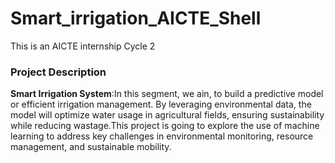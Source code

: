 # Smart_irrigation_AICTE_Shell
This is an AICTE internship Cycle 2
### Project Description
**Smart Irrigation System**:In this segment, we ain, to build a predictive model or efficient irrigation management. By leveraging environmental data, the model will optimize water usage in agricultural fields, ensuring sustainability while reducing wastage.This project is going to explore the use of machine learning to address key challenges in environmental monitoring, resource management, and sustainable mobility. 
